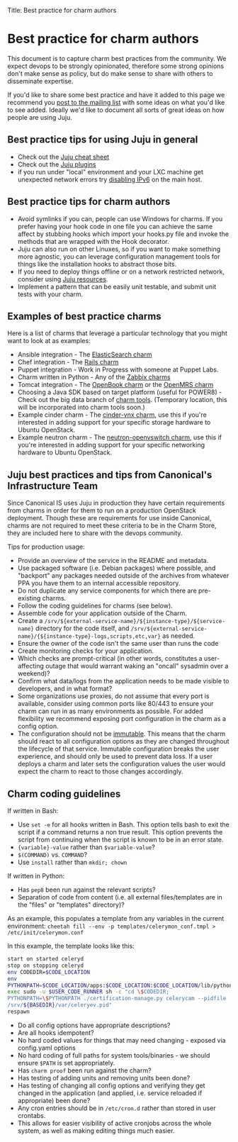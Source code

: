Title: Best practice for charm authors  

# Best practice for charm authors

This document is to capture charm best practices from the community. We expect
devops to be strongly opinionated, therefore some strong opinions don't make
sense as policy, but do make sense to share with others to disseminate
expertise.

If you'd like to share some best practice and have it added to this page we
recommend you [post to the mailing
list](https://lists.ubuntu.com/mailman/listinfo/juju) with some ideas on what
you'd like to see added. Ideally we'd like to document all sorts of great ideas
on how people are using Juju.

## Best practice tips for using Juju in general

- Check out the [Juju cheat sheet](https://github.com/juju/cheatsheet)
- Check out the [Juju plugins](https://github.com/juju/plugins)
- if you run under "local" environment and your LXC machine get unexpected
  network errors try
  [disabling IPv6](http://askubuntu.com/questions/440649/how-to-disable-ipv6-in-ubuntu-14-04)
  on the main host.

## Best practice tips for charm authors

- Avoid symlinks if you can, people can use Windows for charms. If you prefer
  having your hook code in one file you can achieve the same affect by stubbing
  hooks which import your hooks.py file and invoke the methods that are wrapped
  with the Hook decorator.
- Juju can also run on other Linuxes, so if you want to make something more
  agnostic, you can leverage configuration management tools for things like the
  installation hooks to abstract those bits.
- If you need to deploy things offline or on a network restricted network,
  consider using [Juju resources](http://pythonhosted.org/jujuresources/).
- Implement a pattern that can be easily unit testable, and submit unit tests
  with your charm.

## Examples of best practice charms

Here is a list of charms that leverage a particular technology that you might
want to look at as examples:

- Ansible integration - The [ElasticSearch charm](https://jujucharms.com/elasticsearch)
- Chef integration - The [Rails charm](https://jujucharms.com/rails)
- Puppet integration - Work in Progress with someone at Puppet Labs.
- Charm written in Python - Any of the [Zabbix charms](https://jujucharms.com/q/zabbix)
- Tomcat integration - The [OpenBook charm](https://jujucharms.com/openbook) or the [OpenMRS charm](https://jujucharms.com/openmrs)
- Choosing a Java SDK based on target platform (useful for POWER8) - Check out the big data branch of [charm tools](http://bazaar.launchpad.net/~bigdata-dev/bigdata-data/trunk/view/head:/common/noarch/java-installer.sh). (Temporary location, this will be incorporated into charm tools soon.)
- Example cinder charm - The [cinder-vnx charm](https://jujucharms.com/cinder-vnx), use this if you're interested in adding support for your specific storage hardware to Ubuntu OpenStack.
- Example neutron charm - The [neutron-openvswitch charm](https://jujucharms.com/neutron-openvswitch), use this if you're interested in adding support for your specific networking hardware to Ubuntu OpenStack.

## Juju best practices and tips from Canonical's Infrastructure Team

Since Canonical IS uses Juju in production they have certain requirements from
charms in order for them to run on a production OpenStack deployment. Though
these are requirements for use inside Canonical, charms are not required to meet
these criteria to be in the Charm Store, they are included here to share with
the devops community.

Tips for production usage:

  - Provide an overview of the service in the README and metadata.
  - Use packaged software (i.e. Debian packages) where possible, and "backport"
    any packages needed outside of the archives from whatever PPA you have them
    to an internal accessible repository.
  - Do not duplicate any service components for which there are pre-existing
    charms.
  - Follow the coding guidelines for charms (see below).
  - Assemble code for your application outside of the Charm.
  - Create a `/srv/${external-service-name}/${instance-type}/${service-name}`
    directory for the code itself, and
    `/srv/${external-service-name}/{${instance-type}-logs,scripts,etc,var}` as
    needed.
  - Ensure the owner of the code isn't the same user than runs the code
  - Create monitoring checks for your application.
  - Which checks are prompt-critical (in other words, constitutes a
    user-affecting outage that would warrant waking an "oncall" sysadmin over
    a weekend)?
  - Confirm what data/logs from the application needs to be made visible to
    developers, and in what format?
  - Some organizations use proxies, do not assume that every port is available,
    consider using common ports like 80/443 to ensure your charm can run in as
    many environments as possible. For added flexibility we recommend exposing
    port configuration in the charm as a config option.
  - The configuration should not be 
    [immutable](http://en.wikipedia.org/wiki/Immutable_object). 
    This means that the charm should react to all configuration options as they
    are changed throughout the lifecycle of that service. Immutable
    configuration breaks the user experience, and should only be used to prevent
    data loss. If a user deploys a charm and later sets the configuration values
    the user would expect the charm to react to those changes accordingly.

## Charm coding guidelines

If written in Bash:

  - Use `set -e` for all hooks written in Bash. This option tells bash to exit
    the script if a command returns a non true result. This option prevents the
    script from continuing when the script is known to be in an error state.
  - `{variable}-value` rather than `$variable-value`?
  - `$(COMMAND)` vs. `COMMAND`?
  - Use `install` rather than `mkdir; chown`

If written in Python:

  - Has `pep8` been run against the relevant scripts?
  - Separation of code from content (i.e. all external files/templates are in
    the "files" or "templates" directory)?

As an example, this populates a template from any variables in the current
environment: `cheetah fill --env -p templates/celerymon_conf.tmpl >
/etc/init/celerymon.conf`

In this example, the template looks like this:

```bash
start on started celeryd
stop on stopping celeryd
env CODEDIR=$CODE_LOCATION
env
PYTHONPATH=$CODE_LOCATION/apps:$CODE_LOCATION:$CODE_LOCATION/lib/python2.7/site-packages
exec sudo -u $USER_CODE_RUNNER sh -c "cd \$CODEDIR;
PYTHONPATH=\$PYTHONPATH ./certification-manage.py celerycam --pidfile
/srv/${BASEDIR}/var/celeryev.pid"
respawn
```

  - Do all config options have appropriate descriptions?
  - Are all hooks idempotent?
  - No hard coded values for things that may need changing - exposed via 
    config.yaml options
  - No hard coding of full paths for system tools/binaries - we should ensure 
    `$PATH` is set appropriately.
  - Has `charm proof` been run against the charm?
  - Has testing of adding units and removing units been done?
  - Has testing of changing all config options and verifying they get changed in
    the application (and applied, i.e. service reloaded if appropriate) been
    done?
  - Any cron entries should be in `/etc/cron.d` rather than stored in user
    crontabs.
  - This allows for easier visibility of active cronjobs across the whole
    system, as well as making editing things much easier.
